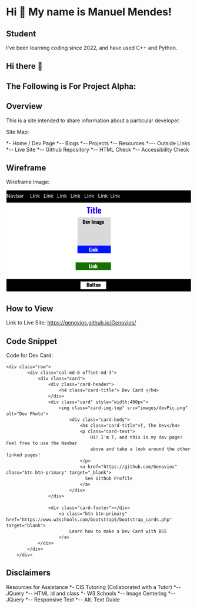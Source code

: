 Hi 👋 My name is Manuel Mendes!
===============================

Student
-------

I've been learning coding since 2022, and have used C++ and Python.

## Hi there 👋

## The Following is For Project Alpha:

## Overview

This is a site intended to share information about a particular developer.

Site Map:

*- Home / Dev Page
*-- Blogs
*-- Projects
*-- Resources
*--- Outside Links
*-- Live Site
*-- Github Repository
*-- HTML Check
*-- Accessibility Check

## Wireframe

Wireframe Image:

<img src="docs/images/wireframeDevPage.png" alt="Wireframe of Dev Page">

## How to View
Link to Live Site: 
https://genovios.github.io/Genovios/

## Code Snippet

Code for Dev Card:

```
<div class="row">
		<div class="col-md-6 offset-md-3">
			<div class="card">
				<div class="card-header">
					<h4 class="card-title"> Dev Card </h4>
				</div>
				<div class="card" style="width:400px">
  					<img class="card-img-top" src="images/devPic.png" alt="Dev Photo">
  						<div class="card-body">
    						<h4 class="card-title">T, The Dev</h4>
    						<p class="card-text">
								Hi! I'm T, and this is my dev page! Feel free to use the Navbar
								above and take a look around the other linked pages!
							</p>
    						<a href="https://github.com/Genovios" class="btn btn-primary" target="_blank">
							  See Github Profile
							</a>
  						</div>
				</div>

				<div class="card-footer"></div>
					<a class="btn btn-primary" href="https://www.w3schools.com/bootstrap5/bootstrap_cards.php" target="blank"> 
						Learn how to make a Dev Card with BS5
					</a>
			</div>
		</div>
	</div>
```

## Disclaimers
Resources for Assistance
*- CIS Tutoring (Collaborated with a Tutor)
*-- JQuery
*-- HTML id and class
*- W3 Schools
*-- Image Centering
*-- JQuery
*-- Responsive Text
*-- Alt. Text Guide
